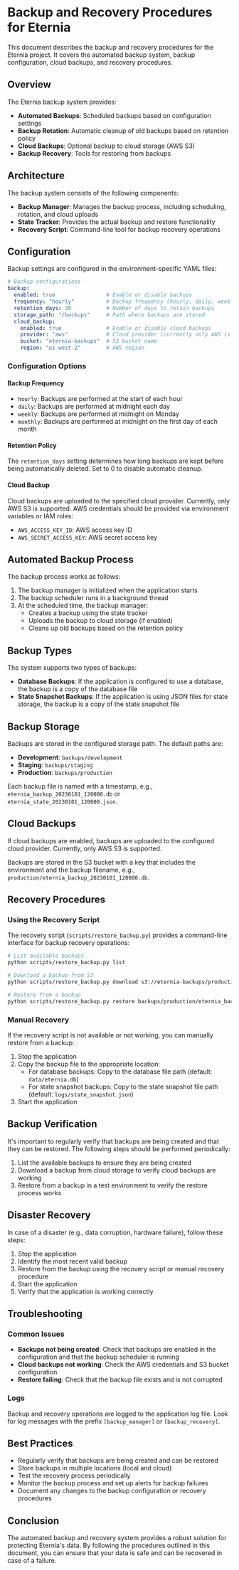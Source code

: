 # Backup and Recovery Procedures for Eternia

This document describes the backup and recovery procedures for the Eternia project. It covers the automated backup system, backup configuration, cloud backups, and recovery procedures.

## Overview

The Eternia backup system provides:

- **Automated Backups**: Scheduled backups based on configuration settings
- **Backup Rotation**: Automatic cleanup of old backups based on retention policy
- **Cloud Backups**: Optional backup to cloud storage (AWS S3)
- **Backup Recovery**: Tools for restoring from backups

## Architecture

The backup system consists of the following components:

- **Backup Manager**: Manages the backup process, including scheduling, rotation, and cloud uploads
- **State Tracker**: Provides the actual backup and restore functionality
- **Recovery Script**: Command-line tool for backup recovery operations

## Configuration

Backup settings are configured in the environment-specific YAML files:

```yaml
# Backup configurations
backup:
  enabled: true                # Enable or disable backups
  frequency: "hourly"          # Backup frequency (hourly, daily, weekly, monthly)
  retention_days: 30           # Number of days to retain backups
  storage_path: "/backups"     # Path where backups are stored
  cloud_backup:
    enabled: true              # Enable or disable cloud backups
    provider: "aws"            # Cloud provider (currently only AWS is supported)
    bucket: "eternia-backups"  # S3 bucket name
    region: "us-west-2"        # AWS region
```

### Configuration Options

#### Backup Frequency

- `hourly`: Backups are performed at the start of each hour
- `daily`: Backups are performed at midnight each day
- `weekly`: Backups are performed at midnight on Monday
- `monthly`: Backups are performed at midnight on the first day of each month

#### Retention Policy

The `retention_days` setting determines how long backups are kept before being automatically deleted. Set to 0 to disable automatic cleanup.

#### Cloud Backup

Cloud backups are uploaded to the specified cloud provider. Currently, only AWS S3 is supported. AWS credentials should be provided via environment variables or IAM roles:

- `AWS_ACCESS_KEY_ID`: AWS access key ID
- `AWS_SECRET_ACCESS_KEY`: AWS secret access key

## Automated Backup Process

The backup process works as follows:

1. The backup manager is initialized when the application starts
2. The backup scheduler runs in a background thread
3. At the scheduled time, the backup manager:
   - Creates a backup using the state tracker
   - Uploads the backup to cloud storage (if enabled)
   - Cleans up old backups based on the retention policy

## Backup Types

The system supports two types of backups:

- **Database Backups**: If the application is configured to use a database, the backup is a copy of the database file
- **State Snapshot Backups**: If the application is using JSON files for state storage, the backup is a copy of the state snapshot file

## Backup Storage

Backups are stored in the configured storage path. The default paths are:

- **Development**: `backups/development`
- **Staging**: `backups/staging`
- **Production**: `backups/production`

Each backup file is named with a timestamp, e.g., `eternia_backup_20230101_120000.db` or `eternia_state_20230101_120000.json`.

## Cloud Backups

If cloud backups are enabled, backups are uploaded to the configured cloud provider. Currently, only AWS S3 is supported.

Backups are stored in the S3 bucket with a key that includes the environment and the backup filename, e.g., `production/eternia_backup_20230101_120000.db`.

## Recovery Procedures

### Using the Recovery Script

The recovery script (`scripts/restore_backup.py`) provides a command-line interface for backup recovery operations:

```bash
# List available backups
python scripts/restore_backup.py list

# Download a backup from S3
python scripts/restore_backup.py download s3://eternia-backups/production/eternia_backup_20230101_120000.db

# Restore from a backup
python scripts/restore_backup.py restore backups/production/eternia_backup_20230101_120000.db
```

### Manual Recovery

If the recovery script is not available or not working, you can manually restore from a backup:

1. Stop the application
2. Copy the backup file to the appropriate location:
   - For database backups: Copy to the database file path (default: `data/eternia.db`)
   - For state snapshot backups: Copy to the state snapshot file path (default: `logs/state_snapshot.json`)
3. Start the application

## Backup Verification

It's important to regularly verify that backups are being created and that they can be restored. The following steps should be performed periodically:

1. List the available backups to ensure they are being created
2. Download a backup from cloud storage to verify cloud backups are working
3. Restore from a backup in a test environment to verify the restore process works

## Disaster Recovery

In case of a disaster (e.g., data corruption, hardware failure), follow these steps:

1. Stop the application
2. Identify the most recent valid backup
3. Restore from the backup using the recovery script or manual recovery procedure
4. Start the application
5. Verify that the application is working correctly

## Troubleshooting

### Common Issues

- **Backups not being created**: Check that backups are enabled in the configuration and that the backup scheduler is running
- **Cloud backups not working**: Check the AWS credentials and S3 bucket configuration
- **Restore failing**: Check that the backup file exists and is not corrupted

### Logs

Backup and recovery operations are logged to the application log file. Look for log messages with the prefix `[backup_manager]` or `[backup_recovery]`.

## Best Practices

- Regularly verify that backups are being created and can be restored
- Store backups in multiple locations (local and cloud)
- Test the recovery process periodically
- Monitor the backup process and set up alerts for backup failures
- Document any changes to the backup configuration or recovery procedures

## Conclusion

The automated backup and recovery system provides a robust solution for protecting Eternia's data. By following the procedures outlined in this document, you can ensure that your data is safe and can be recovered in case of a failure.
